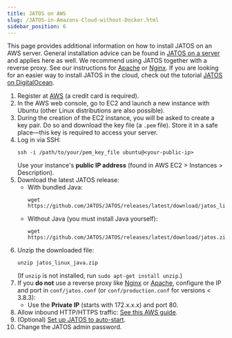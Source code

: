 ```yaml
---
title: JATOS on AWS
slug: /JATOS-in-Amazons-Cloud-without-Docker.html
sidebar_position: 6
---
```


This page provides additional information on how to install JATOS on an AWS server. General installation advice can be found in [JATOS on a server](JATOS-on-a-server.html) and applies here as well. We recommend using JATOS together with a reverse proxy. See our instructions for [Apache](/JATOS-with-Apache.html) or [Nginx](/JATOS-with-Nginx.html). If you are looking for an easier way to install JATOS in the cloud, check out the tutorial [JATOS on DigitalOcean](JATOS-on-DigitalOcean.html).

1. Register at [AWS](https://aws.amazon.com/) (a credit card is required).
2. In the AWS web console, go to EC2 and launch a new instance with Ubuntu (other Linux distributions are also possible).
3. During the creation of the EC2 instance, you will be asked to create a key pair. Do so and download the key file (a `.pem` file). Store it in a safe place—this key is required to access your server.
4. Log in via SSH:  
   ```shell
   ssh -i /path/to/your/pem_key_file ubuntu@<your-public-ip>
   ```
   Use your instance's **public IP address** (found in AWS EC2 > Instances > Description).
5. Download the latest JATOS release:  
   - With bundled Java:  
     ```shell
     wget https://github.com/JATOS/JATOS/releases/latest/download/jatos_linux_java.zip
     ```
   - Without Java (you must install Java yourself):  
     ```shell
     wget https://github.com/JATOS/JATOS/releases/latest/download/jatos.zip
     ```
6. Unzip the downloaded file:  
   ```shell
   unzip jatos_linux_java.zip
   ```
   (If `unzip` is not installed, run `sudo apt-get install unzip`.)
7. If you **do not** use a reverse proxy like [Nginx](/JATOS-with-Nginx.html) or [Apache](/JATOS-with-Apache.html), configure the IP and port in `conf/jatos.conf` (or `conf/production.conf` for versions < 3.8.3):  
   - Use the **Private IP** (starts with 172.x.x.x) and port 80.
8. Allow inbound HTTP/HTTPS traffic: [See this AWS guide](https://aws.amazon.com/premiumsupport/knowledge-center/connect-http-https-ec2/).
9. (Optional) [Set up JATOS to auto-start](/JATOS-on-a-server.html#optional-auto-start-jatos-via-systemd).
10. Change the JATOS admin password.

